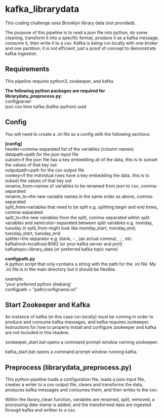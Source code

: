 # kafka_librarydata
This coding challenge uses Brooklyn library data (not provided).

The purpose of this pipeline is to read a json file into python, do some cleaning, transform it into a specific format, produce it as a kafka message, consume it, then write it to a csv. Kafka is being run locally with one broker and one partition; it is not efficient, just a proof of concept to demonstrate kafka ingestion.

## Requirements
This pipeline requires python3, zookeeper, and kafka

**The following python packages are required for librarydata_preprocess.py**:  
configparser  
json
csv
time
kafka (kafka-python)
uuid

## Config
You will need to create a .ini file as a config with the following sections:

**[config]**    
header=comma-separated list of the variables (column names)  
datapath=path for the json input file  
subset=if the json file has a key embedding all of the data, this is to subset the values of that key out  
outputpath=path for the csv output file  
rowkey=if the individual rows have a key embedding the data, this is to subset the values of that key out  
rename_from=names of variables to be renamed from json to csv, comma-separated  
rename_to=the new variable names in the same order as above, comma-separated  
split_from=variables that need to be split e.g. splitting begin and end times, comma-separated  
split_to=the new variables from the split, comma-separated within split variables and semicolon-separated between split variables e.g. monday, tuesday in split_from might look like monday_start, monday_end; tuesday_start, tuesday_end  
splitter=the separator e.g. blank, - , (an actual comma) , ; , etc.  
kafkahost=localhost:9092 (or your kafka server and port)
kafkatopic=library_data (or preferred kafka topic name)

**configpath.py**  
A python script that only contains a string with the path for the .ini file. My .ini file is in the main directory but it should be flexible.

example:  
'your preferred python shebang'  
configpath = "path/configname.ini"  

## Start Zookeeper and Kafka
An instance of kafka (in this case run locally) must be running in order to produce and consume kafka messages, and kafka requires zookeeper. Instructions for how to properly install and configure zookeeper and kafka are not included in this readme.

zookeeper_start.bat opens a command prompt window running zookeeper. 

kafka_start.bat opens a command prompt window running kafka.


## Preprocess (librarydata_preprocess.py)
This python pipeline loads a configuration file, loads a json input file, creates a writer to a csv output file, cleans and transforms the data, produces kafka messages and consumes them, and then writes to the csv.

Within the library_clean function, variables are renamed, split, removed, a processing date stamp is added, and the transformed data are ingested through kafka and written to a csv.